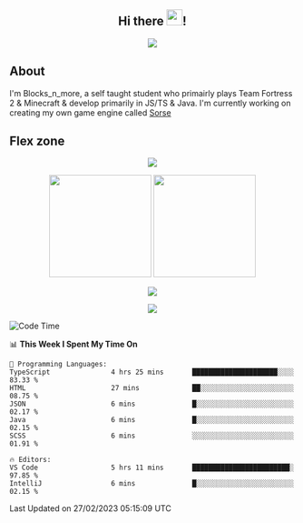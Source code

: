 <h2 align="center">
  Hi there <img src="https://media.giphy.com/media/hvRJCLFzcasrR4ia7z/giphy.gif" width="28">!
</h2>

<p align="center">
  <img src="https://forthebadge.com/images/badges/0-percent-optimized.svg">
</p>

## About
I'm Blocks_n_more, a self taught student who primairly plays Team Fortress 2 & Minecraft & develop primarily in JS/TS & Java. I'm currently working on creating my own game engine called [Sorse](https://github.com/Wave-Studio/sorse2)

## Flex zone
<p align="center">
 <img src="https://github-profile-summary-cards.vercel.app/api/cards/profile-details?username=Blocksnmore&theme=github_dark">
</p>
<p align="center">
 <img height="180em" src="https://github-readme-stats-git-masterrstaa-rickstaa.vercel.app/api?username=Blocksnmore&show_icons=true&theme=dark&hide_border=true">
 <img height="180em" src="https://github-readme-stats-git-masterrstaa-rickstaa.vercel.app/api/top-langs/?username=Blocksnmore&layout=compact&theme=dark&hide_border=true"> 
</p>
<p align="center">
 <img src="https://github-readme-streak-stats.herokuapp.com/?user=Blocksnmore&theme=dark&hide_border=true">
</p>
<p align="center">
 <img src="https://github-readme-activity-graph.cyclic.app/graph?username=Blocksnmore&theme=github&hide_border=true"> 
</p>

<!--START_SECTION:waka-->
![Code Time](http://img.shields.io/badge/Code%20Time-466%20hrs%207%20mins-blue)

📊 **This Week I Spent My Time On** 

```text
💬 Programming Languages: 
TypeScript               4 hrs 25 mins       █████████████████████░░░░   83.33 % 
HTML                     27 mins             ██░░░░░░░░░░░░░░░░░░░░░░░   08.75 % 
JSON                     6 mins              █░░░░░░░░░░░░░░░░░░░░░░░░   02.17 % 
Java                     6 mins              █░░░░░░░░░░░░░░░░░░░░░░░░   02.15 % 
SCSS                     6 mins              ░░░░░░░░░░░░░░░░░░░░░░░░░   01.91 % 

🔥 Editors: 
VS Code                  5 hrs 11 mins       ████████████████████████░   97.85 % 
IntelliJ                 6 mins              █░░░░░░░░░░░░░░░░░░░░░░░░   02.15 % 
```


 Last Updated on 27/02/2023 05:15:09 UTC
<!--END_SECTION:waka-->
